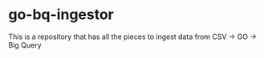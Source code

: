 # go-bq-ingestor
This is a repository that has all the pieces to ingest data from CSV -> GO -> Big Query
